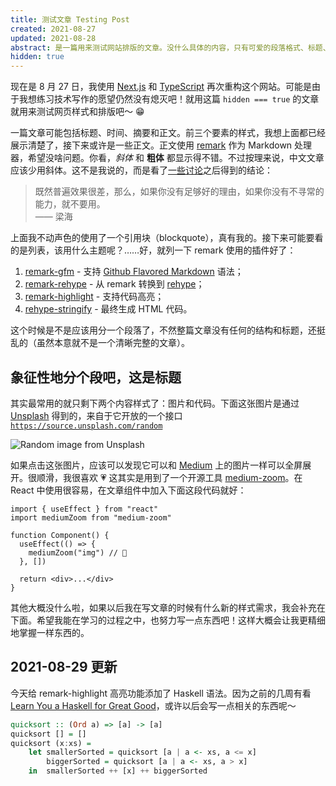 ```yaml
---
title: 测试文章 Testing Post
created: 2021-08-27
updated: 2021-08-28
abstract: 是一篇用来测试网站排版的文章。没什么具体的内容，只有可爱的段落格式、标题、代码块以及美丽的图片们。我只在本地调试的时候光顾这一篇，所以希望别人不会看到。就连这个摘要，也是由几句罗圈话构成的。
hidden: true
---
```


现在是 8 月 27 日，我使用 [Next.js](https://nextjs.org) 和 [TypeScript](https://www.typescriptlang.org/) 再次重构这个网站。可能是由于我想练习技术写作的愿望仍然没有熄灭吧！就用这篇 `hidden === true` 的文章就用来测试网页样式和排版吧～ 😁

一篇文章可能包括标题、时间、摘要和正文。前三个要素的样式，我想上面都已经展示清楚了，接下来或许是一些正文。正文使用 [remark](https://remark.js.org) 作为 Markdown 处理器，希望没啥问题。你看，_斜体_ 和 **粗体** 都显示得不错。不过按理来说，中文文章应该少用斜体。这不是我说的，而是看了[一些讨论](https://www.zhihu.com/question/20120243)之后得到的结论：

> 既然普遍效果很差，那么，如果你没有足够好的理由，如果你没有不寻常的能力，就不要用。  
> —— 梁海

上面我不动声色的使用了一个引用块（blockquote），真有我的。接下来可能要看的是列表，该用什么主题呢？……好，就列一下 remark 使用的插件好了：

1. [remark-gfm](https://github.com/remarkjs/remark-gfm) - 支持 [Github Flavored Markdown](https://github.github.com/gfm/) 语法；
2. [remark-rehype](https://github.com/remarkjs/remark-rehype) - 从 remark 转换到 [rehype](https://github.com/rehypejs/rehype)；
3. [remark-highlight](https://github.com/rehypejs/rehype-highlight) - 支持代码高亮；
4. [rehype-stringify](https://github.com/rehypejs/rehype/tree/main/packages/rehype-stringify) - 最终生成 HTML 代码。

这个时候是不是应该用分一个段落了，不然整篇文章没有任何的结构和标题，还挺乱的（虽然本意就不是一个清晰完整的文章）。

## 象征性地分个段吧，这是标题

其实最常用的就只剩下两个内容样式了：图片和代码。下面这张图片是通过 [Unsplash](https://unsplash.com/) 得到的，来自于它开放的一个接口 [`https://source.unsplash.com/random`](https://source.unsplash.com/random)

![Random image from Unsplash](https://source.unsplash.com/random)

如果点击这张图片，应该可以发现它可以和 [Medium](https://medium.com/) 上的图片一样可以全屏展开。很顺滑，我很喜欢 💗 这其实是用到了一个开源工具 [medium-zoom](https://github.com/francoischalifour/medium-zoom)。在 React 中使用很容易，在文章组件中加入下面这段代码就好：

```tsx
import { useEffect } from "react"
import mediumZoom from "medium-zoom"

function Component() {
  useEffect(() => {
    mediumZoom("img") // 🥰
  }, [])

  return <div>...</div>
}
```

其他大概没什么啦，如果以后我在写文章的时候有什么新的样式需求，我会补充在下面。希望我能在学习的过程之中，也努力写一点东西吧！这样大概会让我更精细地掌握一样东西的。

## 2021-08-29 更新

今天给 remark-highlight 高亮功能添加了 Haskell 语法。因为之前的几周有看 [Learn You a Haskell for Great Good](http://learnyouahaskell.com/)，或许以后会写一点相关的东西呢～

```haskell
quicksort :: (Ord a) => [a] -> [a]
quicksort [] = []
quicksort (x:xs) =
    let smallerSorted = quicksort [a | a <- xs, a <= x]
        biggerSorted = quicksort [a | a <- xs, a > x]
    in  smallerSorted ++ [x] ++ biggerSorted
```
